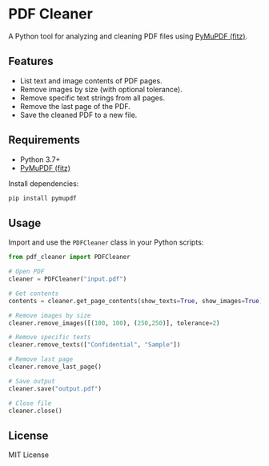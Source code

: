 # PDF Cleaner

A Python tool for analyzing and cleaning PDF files using [PyMuPDF (fitz)](https://pymupdf.readthedocs.io/).

## Features

- List text and image contents of PDF pages.
- Remove images by size (with optional tolerance).
- Remove specific text strings from all pages.
- Remove the last page of the PDF.
- Save the cleaned PDF to a new file.

## Requirements

- Python 3.7+
- [PyMuPDF (fitz)](https://pypi.org/project/PyMuPDF/)

Install dependencies:

```bash
pip install pymupdf
```

## Usage

Import and use the `PDFCleaner` class in your Python scripts:

```python
from pdf_cleaner import PDFCleaner

# Open PDF
cleaner = PDFCleaner("input.pdf")

# Get contents
contents = cleaner.get_page_contents(show_texts=True, show_images=True)

# Remove images by size
cleaner.remove_images([(100, 100), (250,250)], tolerance=2)

# Remove specific texts
cleaner.remove_texts(["Confidential", "Sample"])

# Remove last page
cleaner.remove_last_page()

# Save output
cleaner.save("output.pdf")

# Close file
cleaner.close()
```

## License

MIT License
